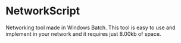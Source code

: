 # NetworkScript
Networking tool made in Windows Batch. 
This tool is easy to use and implement in your network and it requires just 8.00kb of space. 
